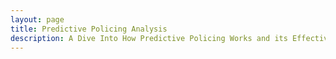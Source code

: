 ```yaml
---
layout: page
title: Predictive Policing Analysis
description: A Dive Into How Predictive Policing Works and its Effectiveness
---
```

